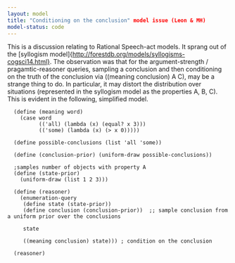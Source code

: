 ```yaml
---
layout: model
title: "Conditioning on the conclusion" model issue (Leon & MH)
model-status: code
---
```


This is a discussion relating to Rational Speech-act models. It sprang out of the [syllogism model]{http://forestdb.org/models/syllogisms-cogsci14.html}. 
The observation was that for the argument-strength / pragamtic-reasoner queries, sampling a conclusion and then conditioning on the truth of the conclusion via ((meaning conclusion) A C), may be a strange thing to do. In particular, it may distort the distribution over situations (represented in the syllogism model as the properties A, B, C). This is evident in the following, simplified model.

      (define (meaning word)
        (case word
              (('all) (lambda (x) (equal? x 3)))
              (('some) (lambda (x) (> x 0)))))
      
      (define possible-conclusions (list 'all 'some))
      
      (define (conclusion-prior) (uniform-draw possible-conclusions))
      
      ;samples number of objects with property A
      (define (state-prior)
        (uniform-draw (list 1 2 3)))
      
      (define (reasoner)
        (enumeration-query
         (define state (state-prior))
         (define conclusion (conclusion-prior))  ;; sample conclusion from a uniform prior over the conclusions
      
         state
      
         ((meaning conclusion) state))) ; condition on the conclusion
         
      (reasoner)
  
